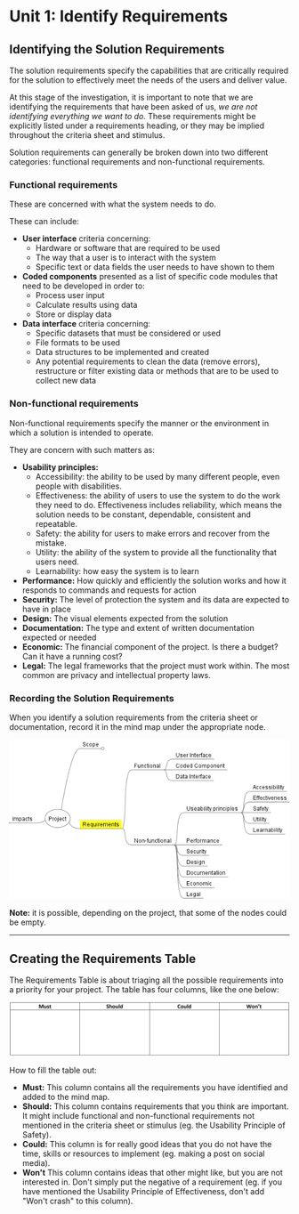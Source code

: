 # Unit 1: Identify Requirements

## Identifying the Solution Requirements
The solution requirements specify the capabilities that are critically required for the solution to effectively meet the needs of the users and deliver value. 

At this stage of the investigation, it is important to note that we are identifying the requirements that have been asked of us, *we are not identifying everything we want to do*. These requirements might be explicitly listed under a requirements heading, or they may be implied throughout the criteria sheet and stimulus.

Solution requirements can generally be broken down into two different categories: functional requirements and non-functional requirements.

### Functional requirements
These are concerned with what the system needs to do. 

These can include:
- **User interface** criteria concerning:
  - Hardware or software that are required to be used
  - The way that a user is to interact with the system
  - Specific text or data fields the user needs to have shown to them
- **Coded components** presented as a list of specific code modules that need to be developed in order to:
  - Process user input
  - Calculate results using data
  - Store or display data
- **Data interface** criteria concerning:
  - Specific datasets that must be considered or used
  - File formats to be used
  - Data structures to be implemented and created 
  - Any potential requirements to clean the data (remove errors), restructure or filter existing data or methods that are to be used to collect new data

### Non-functional requirements
Non-functional requirements specify the manner or the environment in which a solution is intended to operate. 

They are concern with such matters as:
- **Usability principles:**
  - Accessibility: the ability to be used by many different people, even people with disabilities.
  - Effectiveness: the ability of users to use the system to do the work they need to do. Effectiveness includes reliability, which means the solution needs to be constant, dependable, consistent and repeatable.
  - Safety: the ability for users to make errors and recover from the mistake.
  - Utility: the ability of the system to provide all the functionality that users need.
  - Learnability: how easy the system is to learn
- **Performance:** How quickly and efficiently the solution works and how it responds to commands and requests for action
- **Security:** The level of protection the system and its data are expected to have in place
- **Design:** The visual elements expected from the solution
- **Documentation:** The type and extent of written documentation expected or needed
- **Economic:** The financial component of the project. Is there a budget? Can it have a running cost?
- **Legal:** The legal frameworks that the project must work within. The most common are privacy and intellectual property laws.

### Recording the Solution Requirements
When you identify a solution requirements from the criteria sheet or documentation, record it in the mind map under the appropriate node.

![requirements mind map](../assests/mm_requirements.png)

**Note:** it is possible, depending on the project, that some of the nodes could be empty.

---
## Creating the Requirements Table
The Requirements Table is about triaging all the possible requirements into a priority for your project. The table has four columns, like the one below:

![Requirements Table](../assests/MuSCoW.png)

How to fill the table out:
- **Must:** This column contains all the requirements you have identified and added to the mind map.
- **Should:** This column contains requirements that you think are important. It might include functional and non-functional requirements not mentioned in the criteria sheet or stimulus (eg. the Usability Principle of Safety).
- **Could:** This column is for really good ideas that you do not have the time, skills or resources to implement (eg. making a post on social media).
- **Won't** This column contains ideas that other might like, but you are not interested in. Don't simply put the negative of a requirement (eg. if you have mentioned the Usability Principle of Effectiveness, don't add "Won't crash" to this column).